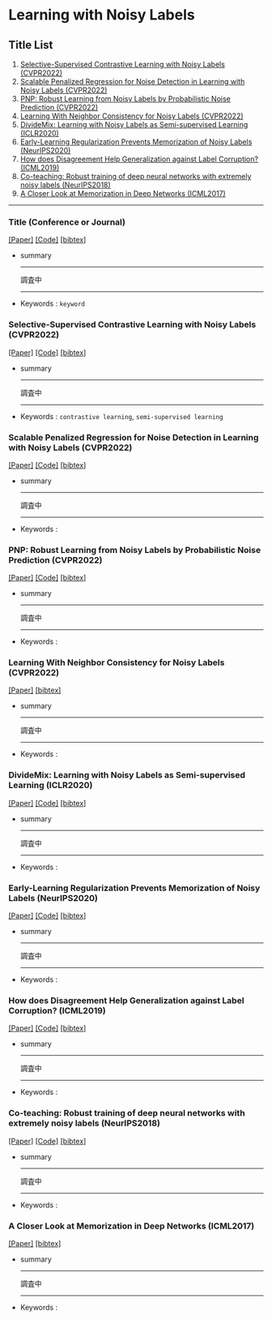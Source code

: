 # Learning with Noisy Labels

## Title List

1. [Selective-Supervised Contrastive Learning with Noisy Labels (CVPR2022)](#selective-supervised-contrastive-learning-with-noisy-labels-cvpr2022)
2. [Scalable Penalized Regression for Noise Detection in Learning with Noisy Labels (CVPR2022)](#scalable-penalized-regression-for-noise-detection-in-learning-with-noisy-labels-cvpr2022)
3. [PNP: Robust Learning from Noisy Labels by Probabilistic Noise Prediction (CVPR2022)](#pnp-robust-learning-from-noisy-labels-by-probabilistic-noise-prediction-cvpr2022)
4. [Learning With Neighbor Consistency for Noisy Labels (CVPR2022)](#learning-with-neighbor-consistency-for-noisy-labels-cvpr2022)
5. [DivideMix: Learning with Noisy Labels as Semi-supervised Learning (ICLR2020)](#dividemix-learning-with-noisy-labels-as-semi-supervised-learning-iclr2020)
6. [Early-Learning Regularization Prevents Memorization of Noisy Labels (NeurIPS2020)](#early-learning-regularization-prevents-memorization-of-noisy-labels-neurips2020)
7. [How does Disagreement Help Generalization against Label Corruption? (ICML2019)](#how-does-disagreement-help-generalization-against-label-corruption-icml2019)
8. [Co-teaching: Robust training of deep neural networks with extremely noisy labels (NeurIPS2018)](#co-teaching-robust-training-of-deep-neural-networks-with-extremely-noisy-labels-neurips2018)
9. [A Closer Look at Memorization in Deep Networks (ICML2017)](#a-closer-look-at-memorization-in-deep-networks-icml2017)

---

### Title (Conference or Journal)

[[Paper]]()
[[Code]]()
[[bibtex]]()

- summary  
    ***
    調査中
    ***
- Keywords : `keyword`

### Selective-Supervised Contrastive Learning with Noisy Labels (CVPR2022)

[[Paper]](https://openaccess.thecvf.com/content/CVPR2022/papers/Li_Selective-Supervised_Contrastive_Learning_With_Noisy_Labels_CVPR_2022_paper.pdf)
[[Code]](https://github.com/ShikunLi/Sel-CL)
[[bibtex]](https://openaccess.thecvf.com/content/CVPR2022/html/Li_Selective-Supervised_Contrastive_Learning_With_Noisy_Labels_CVPR_2022_paper.html)

- summary  
    ***
    調査中
    ***
- Keywords : `contrastive learning`, `semi-supervised learning`

### Scalable Penalized Regression for Noise Detection in Learning with Noisy Labels (CVPR2022)

[[Paper]](https://openaccess.thecvf.com/content/CVPR2022/papers/Wang_Scalable_Penalized_Regression_for_Noise_Detection_in_Learning_With_Noisy_CVPR_2022_paper.pdf)
[[Code]](https://github.com/Yikai-Wang/SPR-LNL)
[[bibtex]](https://openaccess.thecvf.com/content/CVPR2022/html/Wang_Scalable_Penalized_Regression_for_Noise_Detection_in_Learning_With_Noisy_CVPR_2022_paper.html)

- summary 
    ***
    調査中
    ***
- Keywords : 

### PNP: Robust Learning from Noisy Labels by Probabilistic Noise Prediction (CVPR2022)

[[Paper]](https://openaccess.thecvf.com/content/CVPR2022/papers/Sun_PNP_Robust_Learning_From_Noisy_Labels_by_Probabilistic_Noise_Prediction_CVPR_2022_paper.pdf)
[[Code]](https://github.com/NUST-Machine-Intelligence-Laboratory/PNP)
[[bibtex]](https://openaccess.thecvf.com/content/CVPR2022/html/Sun_PNP_Robust_Learning_From_Noisy_Labels_by_Probabilistic_Noise_Prediction_CVPR_2022_paper.html)

- summary
    ***
    調査中
    ***
- Keywords : 

### Learning With Neighbor Consistency for Noisy Labels (CVPR2022)

[[Paper]](https://openaccess.thecvf.com/content/CVPR2022/papers/Iscen_Learning_With_Neighbor_Consistency_for_Noisy_Labels_CVPR_2022_paper.pdf)
[[bibtex]](https://openaccess.thecvf.com/content/CVPR2022/html/Iscen_Learning_With_Neighbor_Consistency_for_Noisy_Labels_CVPR_2022_paper.html)

- summary
    ***
    調査中
    ***
- Keywords : 

### DivideMix: Learning with Noisy Labels as Semi-supervised Learning (ICLR2020)

[[Paper]](https://openreview.net/pdf?id=HJgExaVtwr)
[[Code]](https://github.com/LiJunnan1992/DivideMix)
[[bibtex]](https://openreview.net/forum?id=HJgExaVtwr)

- summary
    ***
    調査中
    ***
- Keywords : 

### Early-Learning Regularization Prevents Memorization of Noisy Labels (NeurIPS2020)

[[Paper]](https://proceedings.neurips.cc/paper_files/paper/2020/file/ea89621bee7c88b2c5be6681c8ef4906-Paper.pdf)
[[Code]](https://github.com/shengliu66/ELR)
[[bibtex]](https://github.com/Loy-rh/paper_notes/blob/main/bib/NeurIPS-2020-early-learning-regularization-prevents-memorization-of-noisy-labels-Bibtex.bib)

- summary
    ***
    調査中
    ***
- Keywords :  

### How does Disagreement Help Generalization against Label Corruption? (ICML2019)

[[Paper]](http://proceedings.mlr.press/v97/yu19b/yu19b.pdf)
[[Code]](https://github.com/xingruiyu/coteaching_plus)
[[bibtex]](https://proceedings.mlr.press/v97/yu19b.html)

- summary
    ***
    調査中
    ***
- Keywords :

### Co-teaching: Robust training of deep neural networks with extremely noisy labels (NeurIPS2018)

[[Paper]](https://proceedings.neurips.cc/paper_files/paper/2018/file/a19744e268754fb0148b017647355b7b-Paper.pdf)
[[Code]](https://github.com/bhanML/Co-teaching)
[[bibtex]](https://github.com/Loy-rh/paper_notes/blob/main/bib/NeurIPS-2018-co-teaching-robust-training-of-deep-neural-networks-with-extremely-noisy-labels-Bibtex.bib)

- summary
    ***
    調査中
    ***
- Keywords : 

### A Closer Look at Memorization in Deep Networks (ICML2017)

[[Paper]](http://proceedings.mlr.press/v70/arpit17a/arpit17a.pdf)
[[bibtex]](https://proceedings.mlr.press/v70/arpit17a)

- summary
    ***
    調査中
    ***
- Keywords :

